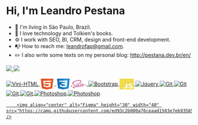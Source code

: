 # Hi, I'm Leandro Pestana
* :house_with_garden: I'm living in São Paulo, Brazil.
* :smiling_face_with_three_hearts:	 I love technology and Tolkien's books.
* :gear:  I work with SEO, BI, CRM, design and front-end development.
* :mailbox_with_no_mail: How to reach me: leandrofap@gmail.com.
* :pencil2: I also write some texts on my personal blog: http://pestana.dev.br/en/

<div align="left">
  <a href="https://github.com/leandro-pestana">
  <img height="160em" src="https://github-readme-stats.vercel.app/api?username=leandro-pestana&show_icons=true&theme=dark&include_all_commits=true&count_private=true"/>
  <img height="160em" src="https://github-readme-stats.vercel.app/api/top-langs/?username=leandro-pestana&layout=compact&langs_count=7&theme=dark"/>
</div>



 <div style="display: inline_block"><br>
     <img align="center" alt="Vini-HTML" height="30" width="40" src="https://cdn.jsdelivr.net/gh/devicons/devicon/icons/azure/azure-original.svg">
     <img align="center" alt="Vini-HTML" height="30" width="40" src="https://raw.githubusercontent.com/devicons/devicon/master/icons/html5/html5-original.svg">
     <img align="center" alt="Vini-CSS" height="30" width="40" src="https://raw.githubusercontent.com/devicons/devicon/master/icons/css3/css3-original.svg">
     <img align="center" alt="SASS" height="30" width="40" src="https://raw.githubusercontent.com/devicons/devicon/master/icons/sass/sass-original.svg" />
   <img align="center" alt="Bootstrap" height="30" width="40" src="https://cdn.jsdelivr.net/npm/devicon-2.2@2.2.0/icons/bootstrap/bootstrap-plain.svg"/>
    <img align="center" alt="JavaScript" height="30" width="40" src="https://raw.githubusercontent.com/devicons/devicon/master/icons/javascript/javascript-plain.svg">
  <img align="center" alt="Jquery" height="30" width="40" src="https://cdn.jsdelivr.net/gh/devicons/devicon/icons/mysql/mysql-original.svg">
   <img align="center" alt="Git" height="30" width="40" src="https://cdn.jsdelivr.net/npm/devicon-2.2@2.2.0/icons/git/git-original.svg">
    <img align="center" alt="Git" height="30" width="40" src="https://cdn.jsdelivr.net/gh/devicons/devicon/icons/wordpress/wordpress-plain.svg">
    <img align="center" alt="Git" height="30" width="40" src="https://cdn.jsdelivr.net/gh/devicons/devicon/icons/google/google-original.svg">
    
   <img align="center" alt="Git" height="30" width="40" src="https://cdn.jsdelivr.net/gh/devicons/devicon/icons/salesforce/salesforce-original.svg"/>
    <img align="center" alt="Photoshop" height="30" width="40" src="https://cdn.jsdelivr.net/gh/devicons/devicon/icons/photoshop/photoshop-plain.svg" />
   <img align="center" alt="Photoshop" height="30" width="40" src="https://cdn.jsdelivr.net/gh/devicons/devicon/icons/illustrator/illustrator-plain.svg" />
   
        <img align="center" alt="Figma" height="30" width="40" src="https://camo.githubusercontent.com/ed93c2b000a76ceaad1503e7eb9356591b885227e82a36a005b9d3498b303ba5/68747470733a2f2f7777772e766563746f726c6f676f2e7a6f6e652f6c6f676f732f6669676d612f6669676d612d69636f6e2e737667" />
  </div>

